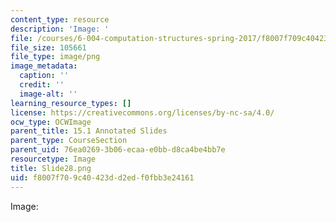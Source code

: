 ```yaml
---
content_type: resource
description: 'Image: '
file: /courses/6-004-computation-structures-spring-2017/f8007f709c40423dd2edf0fbb3e24161_Slide28.png
file_size: 105661
file_type: image/png
image_metadata:
  caption: ''
  credit: ''
  image-alt: ''
learning_resource_types: []
license: https://creativecommons.org/licenses/by-nc-sa/4.0/
ocw_type: OCWImage
parent_title: 15.1 Annotated Slides
parent_type: CourseSection
parent_uid: 76ea0269-3b06-ecaa-e0bb-d8ca4be4bb7e
resourcetype: Image
title: Slide28.png
uid: f8007f70-9c40-423d-d2ed-f0fbb3e24161
---
```

Image: 